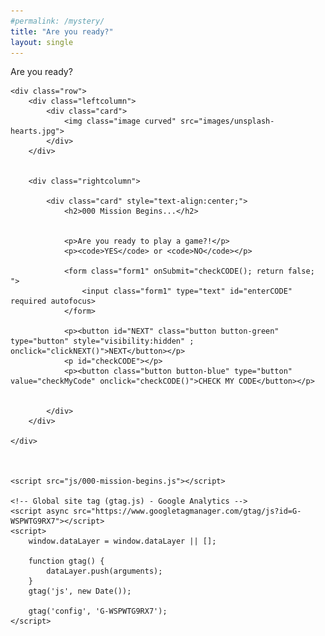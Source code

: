 ```yaml
---
#permalink: /mystery/
title: "Are you ready?"
layout: single
---
```


Are you ready?

    <div class="row">
        <div class="leftcolumn">
            <div class="card">
                <img class="image curved" src="images/unsplash-hearts.jpg">
            </div>
        </div>


        <div class="rightcolumn">

            <div class="card" style="text-align:center;">
                <h2>000 Mission Begins...</h2>


                <p>Are you ready to play a game?!</p>
                <p><code>YES</code> or <code>NO</code></p>

                <form class="form1" onSubmit="checkCODE(); return false; ">
                    <input class="form1" type="text" id="enterCODE" required autofocus>
                </form>

                <p><button id="NEXT" class="button button-green" type="button" style="visibility:hidden" ; onclick="clickNEXT()">NEXT</button></p>
                <p id="checkCODE"></p>
                <p><button class="button button-blue" type="button" value="checkMyCode" onclick="checkCODE()">CHECK MY CODE</button></p>


            </div>
        </div>

    </div>



    <script src="js/000-mission-begins.js"></script>

    <!-- Global site tag (gtag.js) - Google Analytics -->
    <script async src="https://www.googletagmanager.com/gtag/js?id=G-WSPWTG9RX7"></script>
    <script>
        window.dataLayer = window.dataLayer || [];

        function gtag() {
            dataLayer.push(arguments);
        }
        gtag('js', new Date());

        gtag('config', 'G-WSPWTG9RX7');
    </script>
